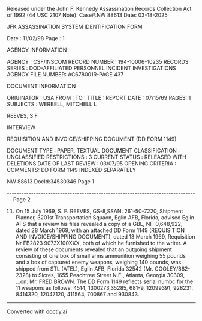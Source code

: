 Released under the John F. Kennedy
Assassination Records Collection Act of
1992 (44 USC 2107 Note). Case#:NW
88613 Date: 03-18-2025

JFK ASSASSINATION SYSTEM
IDENTIFICATION FORM

Date : 11/02/98
Page : 1

AGENCY INFORMATION

AGENCY : CSF/INSCOM
RECORD NUMBER : 194-10006-10235
RECORDS SERIES : DOD-AFFILIATED PERSONNEL INCIDENT INVESTIGATIONS
AGENCY FILE NUMBER: AC678001R-PAGE 437

DOCUMENT INFORMATION

ORIGINATOR : USA
FROM :
TO :
TITLE : REPORT
DATE : 07/15/69
PAGES: 1
SUBJECTS : WERBELL, MITCHELL L

REEVES, S F

INTERVIEW

REQUISITION AND INVOICE/SHIPPING DOCUMENT (DD FORM 1149)

DOCUMENT TYPE : PAPER, TEXTUAL DOCUMENT
CLASSIFICATION : UNCLASSIFIED
RESTRICTIONS : 3
CURRENT STATUS : RELEASED WITH DELETIONS
DATE OF LAST REVIEW : 03/07/95
OPENING CRITERIA :
COMMENTS: DD FORM 1149 INDEXED SEPARATELY

NW 88613 DocId:34530346 Page 1


-------------------------------------------------------------------------------- Page 2

11. On 15 July 1969, S. F. REEVES, GS-8,SSAN: 261-50-7220, Shipment Planner, 3201st Transportation Squaon, Eglin AFB, Florida, advised Eglin AFS that a review his files revealed a copy of a GBL, NF-0,648,922, dated 28 March 1969, with an attached DD Form 1149 (REQUISITION AND INVOICE/SHIPPING DOCUMENT), dated 13 March 1969, Requisition Nr FB2823 9073X100XXX, both of which he furnished to the writer. A review of these documents revealed that an outgoing shipment consisting of one box of small arms ammunition weighing 55 pounds and a box of captured enemy weapons, weighing 140 pounds, was shipped from STL (ATEL), Eglin AFB, Florida 32542 (Mr. COOLEY/882-2328) to Sicres, 1655 Peachtree Street N.E., Atlanta, Georgia 30309, ...on: Mr. FRED BROWN. The DD Form 1149 reflects serial numbc for the 11 weapons as follows: 4514, 1300273,35285, 681-9, 12099391, 928231, 8414320, 12047120, 411564, 700867 and 930843.


---
Converted with [doctly.ai](https://doctly.ai)